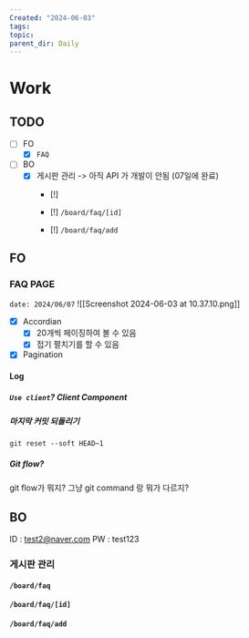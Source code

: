 ```yaml
---
Created: "2024-06-03"
tags: 
topic: 
parent_dir: Daily
---
```

# Work

## TODO
- [ ] FO
	- [x] `FAQ`
- [ ] BO
	- [x] 게시판 관리 -> 아직 API 가 개발이 안됨 (07일에 완료)
		- [!] 
		
		- [!] `/board/faq/[id]`
		- [!] `/board/faq/add`
## FO
### FAQ PAGE
`date: 2024/06/07`
![[Screenshot 2024-06-03 at 10.37.10.png]]
- [x] Accordian
	- [x] 20개씩 페이징하여 볼 수 있음
	- [x] 접기 펼치기를 할 수 있음
- [x] Pagination
#### Log
##### `Use client`? Client Component

##### 마지막 커밋 되돌리기
```
git reset --soft HEAD~1
```
##### Git flow?
git flow가 뭐지? 그냥 git command 랑 뭐가 다르지?
## BO
ID : test2@naver.com
PW : test123
### 게시판 관리
#### `/board/faq`
#### `/board/faq/[id]`
#### `/board/faq/add`